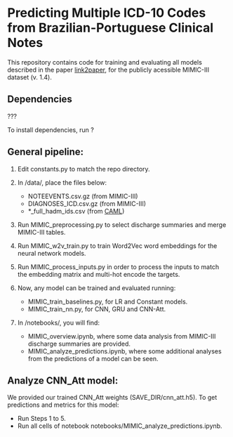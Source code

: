 
# Predicting Multiple ICD-10 Codes from Brazilian-Portuguese Clinical Notes


This repository contains code for training and evaluating all models described in the paper [link2paper](url), for the publicly acessible MIMIC-III dataset (v. 1.4).


## Dependencies

???

To install dependencies, run ?


## General pipeline:


1. Edit constants.py to match the repo directory.

2. In /data/, place the files below:
	- NOTEEVENTS.csv.gz (from MIMIC-III)
	- DIAGNOSES_ICD.csv.gz (from MIMIC-III)
	- *_full_hadm_ids.csv (from [CAML](https://github.com/jamesmullenbach/caml-mimic))
	
3. Run MIMIC_preprocessing.py to select discharge summaries and merge MIMIC-III tables.

4. Run MIMIC_w2v_train.py to train Word2Vec word embeddings for the neural network models.

5. Run MIMIC_process_inputs.py in order to process the inputs to match the embedding matrix and multi-hot encode the targets.

6. Now, any model can be trained and evaluated running:
	- MIMIC_train_baselines.py, for LR and Constant models.
	- MIMIC_train_nn.py, for CNN, GRU and CNN-Att.

7. In /notebooks/, you will find:
	- MIMIC_overview.ipynb, where some data analysis from MIMIC-III discharge summaries are provided.
	- MIMIC_analyze_predictions.ipynb, where some additional analyses from the predictions of a model can be seen.


## Analyze CNN_Att model:

We provided our trained CNN_Att weights (SAVE_DIR/cnn_att.h5). To get predictions and metrics for this model:

- Run Steps 1 to 5. 
- Run all cells of notebook notebooks/MIMIC_analyze_predictions.ipynb.

